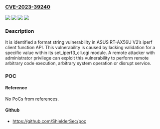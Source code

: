 ### [CVE-2023-39240](https://cve.mitre.org/cgi-bin/cvename.cgi?name=CVE-2023-39240)
![](https://img.shields.io/static/v1?label=Product&message=RT-AX55&color=blue)
![](https://img.shields.io/static/v1?label=Product&message=RT-AX56U_V2&color=blue)
![](https://img.shields.io/static/v1?label=Version&message=%3D%203.0.0.4.386_50460%20&color=brighgreen)
![](https://img.shields.io/static/v1?label=Vulnerability&message=CWE-134%20Use%20of%20Externally-Controlled%20Format%20String&color=brighgreen)

### Description

It is identified a format string vulnerability in ASUS RT-AX56U V2’s iperf client function API. This vulnerability is caused by lacking validation for a specific value within its set_iperf3_cli.cgi module. A remote attacker with administrator privilege can exploit this vulnerability to perform remote arbitrary code execution, arbitrary system operation or disrupt service.

### POC

#### Reference
No PoCs from references.

#### Github
- https://github.com/ShielderSec/poc

